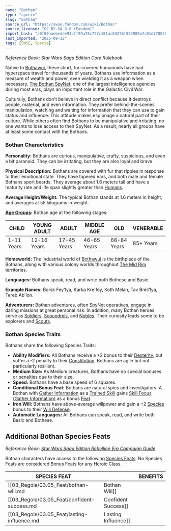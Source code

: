 ```yaml
---
name: "Bothan"
type: "specie"
slug: "bothan"
source_url: "https://swse.fandom.com/wiki/Bothan"
source_license: "CC BY-SA 3.0 (Fandom)"
import_hash: "a0f00aaebedde93cff99a78c727c181ac04276f822985e2c01d7700297c1003a"
last_imported: "2025-09-12"
tags: [SWSE, Specie]
---
```

*Reference Book: Star Wars Saga Edition Core Rulebook*

Native to [Bothawui](https://swse.fandom.com/wiki/Bothawui), these short, fur-covered humanoids have had hyperspace travel for thousands of years. Bothans use information as a measure of wealth and power, even wielding it as a weapon when necessary. [The Bothan SpyNet](https://swse.fandom.com/wiki/The_Bothan_SpyNet), one of the largest intelligence agencies during most eras, plays an important role in the Galactic Civil War.

Culturally, Bothans don't believe in direct conflict because it destroys people, material, and even information. They prefer behind-the-scenes manipulation, watching and waiting for information that they can use to gain status and influence. This attitude makes espionage a natural part of their culture. While others often find Bothans to be manipulative and irritating, no one wants to lose access to their SpyNet. As a result, nearly all groups have at least some contact with the Bothans.

### Bothan Characteristics
**Personality:** Bothans are curious, manipulative, crafty, suspicious, and even a bit paranoid. They can be irritating, but they are also loyal and brave.

**Physical Description:** Bothans are covered with fur that ripples in response to their emotional state. They have tapered ears, and both male and female Bothans sport beards. They average about 1.6 meters tall and have a maturity rate and life span slightly greater than [Humans](https://swse.fandom.com/wiki/Humans).

**Average Height/Weight:** The typical Bothan stands at 1.6 meters in height, and averages at 55 kilograms in weight.

**[Age Groups](https://swse.fandom.com/wiki/Age_Groups):** Bothan age at the following stages:

| CHILD | YOUNG ADULT | ADULT | MIDDLE AGE | OLD | VENERABLE |
| --- | --- | --- | --- | --- | --- |
| 1-11 Years | 12-16 Years | 17-45 Years | 46-65 Years | 66-84 Years | 85+ Years |

**Homeworld:** The industrial world of [Bothawui](https://swse.fandom.com/wiki/Bothawui) is the birthplace of the Bothans, along with various colony worlds throughout [The Mid Rim](https://swse.fandom.com/wiki/The_Mid_Rim) territories.

**Languages:** Bothans speak, read, and write both Bothese and Basic.

**Example Names:** Borsk Fey'lya, Karka Kre'fey, Koth Melan, Tav Breil'lya, Tereb Ab'lon.

**Adventurers:** Bothan adventures, often SpyNet operatives, engage in daring missions at great personal risk. In addition, many Bothan heroes serve as [Soldiers](https://swse.fandom.com/wiki/Soldiers), [Scoundrels](https://swse.fandom.com/wiki/Scoundrels), and [Nobles](https://swse.fandom.com/wiki/Nobles). Their curiosity leads some to be explorers and [Scouts](https://swse.fandom.com/wiki/Scouts).

### Bothan Species Traits
Bothans share the following Species Traits:
- **Ability Modifiers:** All Bothans receive a +2 bonus to their [Dexterity](https://swse.fandom.com/wiki/Dexterity), but suffer a -2 penalty to their [Constitution](https://swse.fandom.com/wiki/Constitution). Bothans are agile but not particularly resilient.
- **Medium Size:** As Medium creatures, Bothans have no special bonuses or penalties due to their size.
- **Speed:** Bothans have a base speed of 6 squares.
- **Conditional Bonus Feat:** Bothans are natural spies and investigators. A Bothan with [Gather Information](https://swse.fandom.com/wiki/Gather_Information) as a [Trained Skill](https://swse.fandom.com/wiki/Trained_Skill) gains [Skill Focus (Gather Information)](https://swse.fandom.com/wiki/Skill_Focus_(Gather_Information)) as a bonus [Feat](https://swse.fandom.com/wiki/Feat).
- **Iron Will:** Bothans have above-average willpower and gain a +2 [Species](https://swse.fandom.com/wiki/Species) bonus to their [Will Defense](https://swse.fandom.com/wiki/Will_Defense).
- **Automatic Languages:** All Bothans can speak, read, and write both Basic and Bothese.

## Additional Bothan Species Feats
*Reference Book: [Star Wars Saga Edition Rebellion Era Campaign Guide](https://swse.fandom.com/wiki/Star_Wars_Saga_Edition_Rebellion_Era_Campaign_Guide)*

Bothan characters have access to the following [Species Feats](https://swse.fandom.com/wiki/Species_Feats). No Species Feats are considered Bonus Feats for any [Heroic Class](https://swse.fandom.com/wiki/Heroic_Class).

| SPECIES FEAT |  | BENEFITS |
| --- | --- | --- |
| [[03_Regole/03.05_Feat/bothan-will.md|Bothan Will]] |  | Gain a bonus to [Will Defense](https://swse.fandom.com/wiki/Will_Defense) when an enemy fails to overcome your iron will. |
| [[03_Regole/03.05_Feat/confident-success.md|Confident Success]] |  | Gain a [Force Point](https://swse.fandom.com/wiki/Force_Point) when you successfully [Learn Secret Information](https://swse.fandom.com/wiki/Learn_Secret_Information). |
| [[03_Regole/03.05_Feat/lasting-influence.md|Lasting Influence]] |  | After a successful [Persuasion](https://swse.fandom.com/wiki/Persuasion) check, gain a bonus to future [Persuasion](https://swse.fandom.com/wiki/Persuasion) checks. |